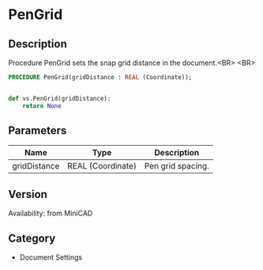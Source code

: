 # PenGrid

## Description
Procedure PenGrid sets the snap grid distance in the document.&lt;BR&gt;
&lt;BR&gt;


```pascal
PROCEDURE PenGrid(gridDistance : REAL (Coordinate));
```

```python

def vs.PenGrid(gridDistance):
    return None
```

## Parameters
|Name|Type|Description|
|---|---|---|
|gridDistance|REAL (Coordinate)|Pen grid spacing.|

## Version
Availability: from MiniCAD
## Category
* Document Settings

